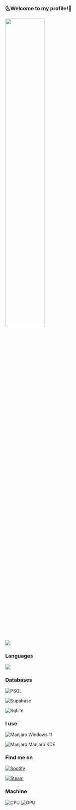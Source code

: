 ### 🌜Welcome to my profile!🌛
<img src="https://gifdb.com/images/high/initial-d-takumi-fujiwara-sipping-juice-j4housg25grvvp05.webp" width=50% height=50%>

 ![](https://komarev.com/ghpvc/?username=KXRXH&style=for-the-badge&color=grey)


### Languages
<img src="https://github-readme-stats.vercel.app/api/top-langs/?username=KXRXH&layout=compact&theme=midnight-purple&show_icons=true&langs_count=8" />

### Databases
![PSQL](https://img.shields.io/badge/PostgreSQL-316192?style=for-the-badge&logo=postgresql&logoColor=white)

![Supabase](https://img.shields.io/badge/Supabase-181818?style=for-the-badge&logo=supabase&logoColor=white)

![SqLite](https://img.shields.io/badge/SQLite-07405E?style=for-the-badge&logo=sqlite&logoColor=white)

### I use
![Manjaro](https://img.shields.io/badge/--000?&logo=windows) Windows 11

![Manjaro](https://img.shields.io/badge/--000?&logo=manjaro) Manjaro KDE

### Find me on
[![Spotify](https://img.shields.io/badge/Spotify-1ED760?&style=for-the-badge&logo=spotify&logoColor=white)](https://open.spotify.com/user/wcg8zdnlk0f3sjo435oz8ufgu)

[![Steam](https://img.shields.io/badge/Steam-000000?style=for-the-badge&logo=steam&logoColor=white)](https://steamcommunity.com/id/KXRXH)


### Machine
![CPU](https://img.shields.io/badge/Intel-Core_i7_10700K-0071C5?style=for-the-badge&logo=intel&logoColor=white)
![GPU](https://img.shields.io/badge/NVIDIA-RTX3080-76B900?style=for-the-badge&logo=nvidia&logoColor=white)
<!--
**KXRXH/KXRXH** is a ✨ _special_ ✨ repository because its `README.md` (this file) appears on your GitHub profile.

Here are some ideas to get you started:

- 🔭 I’m currently working on ...
- 🌱 I’m currently learning ...
- 👯 I’m looking to collaborate on ...
- 🤔 I’m looking for help with ...
- 💬 Ask me about ...
- 📫 How to reach me: ...
- 😄 Pronouns: ...
- ⚡ Fun fact: ...
-->
